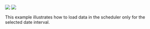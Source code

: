 <!-- default badges list -->
![](https://img.shields.io/endpoint?url=https://codecentral.devexpress.com/api/v1/VersionRange/310298166/20.2.3%2B)
[![](https://img.shields.io/badge/📖_How_to_use_DevExpress_Examples-e9f6fc?style=flat-square)](https://docs.devexpress.com/GeneralInformation/403183)
<!-- default badges end -->
This example illustrates how to load data in the scheduler only for the selected date interval.
